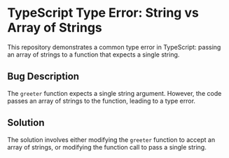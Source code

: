 # TypeScript Type Error: String vs Array of Strings

This repository demonstrates a common type error in TypeScript: passing an array of strings to a function that expects a single string.

## Bug Description
The `greeter` function expects a single string argument. However, the code passes an array of strings to the function, leading to a type error.

## Solution
The solution involves either modifying the `greeter` function to accept an array of strings, or modifying the function call to pass a single string.